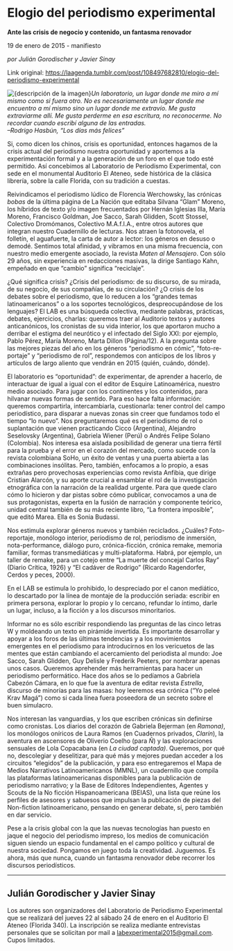 # Elogio del periodismo experimental

**Ante las crisis de negocio y contenido, un fantasma renovador**

19 de enero de 2015 - manifiesto

_por Julián Gorodischer y Javier Sinay_

Link original: https://laagenda.tumblr.com/post/108497682810/elogio-del-periodismo-experimental

![{descripción de la imagen}](https://64.media.tumblr.com/17491e87c3607d63094430811003cea5/tumblr_inline_pk0ibegbny1t6q87u_500.png)*Un laboratorio, un lugar donde me miro a mí mismo como si fuera otro.  No es necesariamente un lugar donde me encuentro a mí mismo sino un lugar donde me extravío. Me gusta extraviarme allí. Me gusta perderme en esa escritura, no reconocerme. No recordar cuando escribí alguna de las entradas.  
–Rodrigo Hasbún, “Los días más felices”*

Si, como dicen los chinos, crisis es oportunidad, entonces hagamos de la crisis actual del periodismo nuestra oportunidad y aportemos a la experimentación formal y a la generación de un foro en el que todo esté permitido. Así concebimos al Laboratorio de Periodismo Experimental, con sede en el monumental Auditorio El Ateneo, sede histórica de la clásica librería, sobre la calle Florida, con su tradición a cuestas. 

Reivindicamos el periodismo lúdico de Florencia Werchowsky, las crónicas *bobas* de la última página de La Nación que editaba Silvana “Glam” Moreno, los híbridos de texto y/o imagen frecuentados por Hernán Iglesias Illa, María Moreno, Francisco Goldman, Joe Sacco, Sarah Glidden, Scott Stossel, Colectivo Dromómanos, Colectivo M.A.f.I.A., entre otros autores que integran nuestro Cuadernillo de lecturas. Nos atraen la fotonovela, el folletín, el aguafuerte, la carta de autor a lector: los géneros en desuso o demodé. Sentimos total afinidad, y vibramos en una misma frecuencia, con nuestro medio emergente asociado, la revista *Maten al Mensajero*. Con sólo 29 años, sin experiencia en redacciones masivas, la dirige Santiago Kahn, empeñado en que “cambio” significa “reciclaje”. 

¿Qué significa crisis? ¿Crisis del periodismo: de su discurso, de su mirada, de su negocio, de sus compañías, de su circulación? ¿O crisis de los debates sobre el periodismo, que lo reducen a los “grandes temas latinoamericanos” o a los soportes tecnológicos, despreocupándose de los lenguajes? El LAB es una búsqueda colectiva, mediante palabras, prácticas, debates, ejercicios, charlas: queremos traer al Auditorio textos y autores anticanónicos, los cronistas de su vida interior, los que aportaron mucho a derribar el estigma del neurótico y el infectado del Siglo XXI: por ejemplo, Pablo Pérez, María Moreno, Marta Dillon (Página/12). A la pregunta sobre las mejores piezas del año en los géneros “periodismo en cómic”, “foto-re­portaje” y “periodismo de rol”, respondemos con anticipos de los libros y artículos de largo aliento que vendrán en 2015 (quién, cuándo, dónde).

El laboratorio es “oportunidad”: de experimentar, de aprender a hacerlo, de interactuar de igual a igual con el editor de Esquire Latinoamérica, nuestro medio asociado. Para jugar con los continentes y los contenidos, para hilvanar nuevas formas de sentido. Para eso hace falta información: queremos compartirla, intercambiarla, cuestionarla: tener control del campo periodístico, para disparar a nuevas zonas sin creer que fundamos todo el tiempo “lo nuevo”. Nos preguntaremos qué es el periodismo de rol o suplantación que vienen practicando Cicco (Argentina), Alejandro Seselovsky (Argentina), Gabriela Wiener (Perú) o Andrés Felipe Solano (Colombia). Nos interesa esa aislada posibilidad de generar una tierra fértil para la prueba y el error en el corazón del mercado, como sucede con la revista colombiana SoHo, un éxito de ventas y una puerta abierta a las combinaciones insólitas. Pero, también, enfocamos a lo propio, a esas extrañas pero provechosas experiencias como revista Anfibia, que dirige Cristian Alarcón, y su aporte crucial a ensamblar el rol de la investigación etnográfica con la narración de la realidad urgente. Para que quede claro cómo lo hicieron y dar pistas sobre cómo publicar, convocamos a una de sus protagonistas, experta en la fusión de narración y componente teórico, unidad central también de su más reciente libro, “La frontera imposible”, que editó Marea. Ella es Sonia Budassi. 

Nos estimula explorar géneros nuevos y también reciclados. ¿Cuáles? Foto-reportaje, monólogo interior, periodismo de rol, periodismo de inmersión, nota-performance, diálogo puro, crónica-ficción, crónica remake, memoria familiar, formas transmediáticas y multi-plataforma. Habrá, por ejemplo, un taller de remake, para un cotejo entre “La muerte del concejal Carlos Ray” (Diario Crítica, 1926) y “El cadáver de Rodrigo” (Ricardo Ragendorfer, Cerdos y peces, 2000). 

En el LAB se estimula lo prohibido, lo despreciado por el canon mediático, lo descartado por la línea de montaje de la producción seriada: escribir en primera persona, explorar lo propio y lo cercano, refundar lo íntimo, darle un lugar, incluso, a la ficción y a los discursos minoritarios.

Informar no es sólo escribir respondiendo las preguntas de las cinco letras W y moldeando un texto en pirámide invertida. Es importante desarrollar y apoyar a los foros de las últimas tendencias y a los movimientos emergentes en el periodismo para introducirnos en los vericuetos de las mentes que están cambiando el acercamiento del periodista al mundo: Joe Sacco, Sarah Glidden, Guy Delisle y Frederik Peeters, por nombrar apenas unos casos. Queremos aprehender más herramientas para hacer un periodismo performático. Hace dos años se lo pedíamos a Gabriela Cabezón Cámara, en lo que fue la aventura de editar revista *Estrella*, discurso de minorías para las masas: hoy leeremos esa crónica (“Yo peleé Krav Magá”) como si cada línea fuera poseedora de un secreto sobre el buen simulacro.

Nos interesan las vanguardias, y los que escriben crónicas sin definirse como cronistas. Los diarios del corazón de Gabriela Bejerman (en *Ramona)*, los monólogos oníricos de Laura Ramos (en Cuadernos privados, *Clarín*), la aventura en ascensores de Oliverio Coelho (para *Ñ*) y las exploraciones sensuales de Lola Copacabana (en *La ciudad captada)*. Queremos, por qué no, descolegiar y deselitizar, para qué más y mejores puedan acceder a los circuitos “elegidos” de la publicación, y para eso entregaremos el Mapa de Medios Narrativos Latinoamericanos (MMNL), un cuadernillo que compila las plataformas latinoamericanas disponibles para la publicación de periodismo narrativo; y la Base de Editores Independientes, Agentes y Scouts de la No ficción Hispanoamericana (BEIAS), una lista que reúne los perfiles de asesores y sabuesos que impulsan la publicación de piezas del Non-fiction latinoamericano, pensando en generar debate, sí, pero también en dar servicio.

Pese a la crisis global con la que las nuevas tecnologías han puesto en jaque el negocio del periodismo impreso, los medios de comunicación siguen siendo un espacio fundamental en el campo político y cultural de nuestra sociedad. Pongamos en juego toda la creatividad. Juguemos. Es ahora, más que nunca, cuando un fantasma renovador debe recorrer los discursos periodísticos.



---

Julián Gorodischer y Javier Sinay
---------------------------------

Los autores son organizadores del Laboratorio de Periodismo Experimental que se realizará del jueves 22 al sábado 24 de enero en el Auditorio El Ateneo (Florida 340). La inscripción se realiza mediante entrevistas personales que se solicitan por mail a [labexperimental2015@gmail.com](mailto:labexperimental2015@gmail.com). Cupos limitados.

